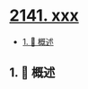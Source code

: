 # [2141. xxx](https://github.com/Tdahuyou/TNotes.leetcode/tree/main/notes/2141.%20xxx)

<!-- region:toc -->

- [1. 📝 概述](#1--概述)

<!-- endregion:toc -->

## 1. 📝 概述
